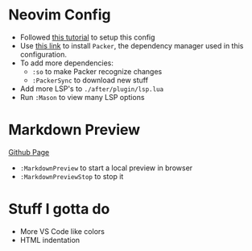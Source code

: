 # Neovim Config
- Followed [this tutorial](https://www.youtube.com/watch?v=w7i4amO_zaE) to setup this config
- Use [this link](https://github.com/wbthomason/packer.nvim) to install `Packer`, the dependency manager used in this configuration.
- To add more dependencies:
  - `:so` to make Packer recognize changes
  - `:PackerSync` to download new stuff
- Add more LSP's to `./after/plugin/lsp.lua`
- Run `:Mason` to view many LSP options

# Markdown Preview
[Github Page](https://github.com/iamcco/markdown-preview.nvim)
- `:MarkdownPreview` to start a local preview in browser
- `:MarkdownPreviewStop` to stop it

# Stuff I gotta do
- More VS Code like colors
- HTML indentation
